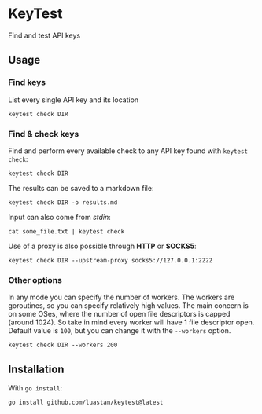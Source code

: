 # KeyTest

Find and test API keys


## Usage


### Find keys

List every single API key and its location
```shell
keytest check DIR
```


### Find & check keys


Find and perform every available check to any API key found with `keytest check`:
```shell
keytest check DIR
```

The results can be saved to a markdown file:

```shell
keytest check DIR -o results.md
```

Input can also come from _stdin_:

```shell
cat some_file.txt | keytest check
```

Use of a proxy is also possible through **HTTP** or **SOCKS5**:
```shell
keytest check DIR --upstream-proxy socks5://127.0.0.1:2222
```

### Other options

In any mode you can specify the number of workers. The workers are goroutines, so you can specify relatively high values.
The main concern is on some OSes, where the number of open file descriptors is capped (around 1024).
So take in mind every worker will have 1 file descriptor open.
Default value is `100`, but you can change it with the `--workers` option.

````shell
keytest check DIR --workers 200
````

## Installation

With `go install`:

```shell
go install github.com/luastan/keytest@latest
```